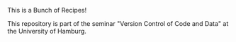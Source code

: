 This is a Bunch of Recipes!

This repository is part of the seminar "Version Control of Code and Data" at the University of Hamburg.
